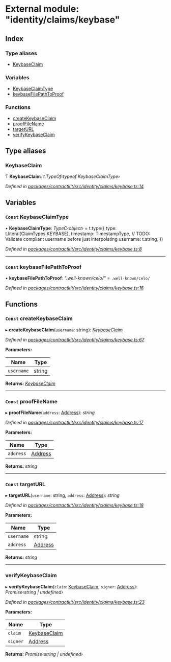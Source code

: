 # External module: "identity/claims/keybase"

## Index

### Type aliases

* [KeybaseClaim](_identity_claims_keybase_.md#keybaseclaim)

### Variables

* [KeybaseClaimType](_identity_claims_keybase_.md#const-keybaseclaimtype)
* [keybaseFilePathToProof](_identity_claims_keybase_.md#const-keybasefilepathtoproof)

### Functions

* [createKeybaseClaim](_identity_claims_keybase_.md#const-createkeybaseclaim)
* [proofFileName](_identity_claims_keybase_.md#const-prooffilename)
* [targetURL](_identity_claims_keybase_.md#const-targeturl)
* [verifyKeybaseClaim](_identity_claims_keybase_.md#verifykeybaseclaim)

## Type aliases

###  KeybaseClaim

Ƭ **KeybaseClaim**: *t.TypeOf‹typeof KeybaseClaimType›*

*Defined in [packages/contractkit/src/identity/claims/keybase.ts:14](https://github.com/celo-org/celo-monorepo/blob/master/packages/contractkit/src/identity/claims/keybase.ts#L14)*

## Variables

### `Const` KeybaseClaimType

• **KeybaseClaimType**: *TypeC‹object›* = t.type({
  type: t.literal(ClaimTypes.KEYBASE),
  timestamp: TimestampType,
  // TODO: Validate compliant username before just interpolating
  username: t.string,
})

*Defined in [packages/contractkit/src/identity/claims/keybase.ts:8](https://github.com/celo-org/celo-monorepo/blob/master/packages/contractkit/src/identity/claims/keybase.ts#L8)*

___

### `Const` keybaseFilePathToProof

• **keybaseFilePathToProof**: *".well-known/celo/"* = `.well-known/celo/`

*Defined in [packages/contractkit/src/identity/claims/keybase.ts:16](https://github.com/celo-org/celo-monorepo/blob/master/packages/contractkit/src/identity/claims/keybase.ts#L16)*

## Functions

### `Const` createKeybaseClaim

▸ **createKeybaseClaim**(`username`: string): *[KeybaseClaim](_identity_claims_keybase_.md#keybaseclaim)*

*Defined in [packages/contractkit/src/identity/claims/keybase.ts:67](https://github.com/celo-org/celo-monorepo/blob/master/packages/contractkit/src/identity/claims/keybase.ts#L67)*

**Parameters:**

Name | Type |
------ | ------ |
`username` | string |

**Returns:** *[KeybaseClaim](_identity_claims_keybase_.md#keybaseclaim)*

___

### `Const` proofFileName

▸ **proofFileName**(`address`: [Address](_base_.md#address)): *string*

*Defined in [packages/contractkit/src/identity/claims/keybase.ts:17](https://github.com/celo-org/celo-monorepo/blob/master/packages/contractkit/src/identity/claims/keybase.ts#L17)*

**Parameters:**

Name | Type |
------ | ------ |
`address` | [Address](_base_.md#address) |

**Returns:** *string*

___

### `Const` targetURL

▸ **targetURL**(`username`: string, `address`: [Address](_base_.md#address)): *string*

*Defined in [packages/contractkit/src/identity/claims/keybase.ts:18](https://github.com/celo-org/celo-monorepo/blob/master/packages/contractkit/src/identity/claims/keybase.ts#L18)*

**Parameters:**

Name | Type |
------ | ------ |
`username` | string |
`address` | [Address](_base_.md#address) |

**Returns:** *string*

___

###  verifyKeybaseClaim

▸ **verifyKeybaseClaim**(`claim`: [KeybaseClaim](_identity_claims_keybase_.md#keybaseclaim), `signer`: [Address](_base_.md#address)): *Promise‹string | undefined›*

*Defined in [packages/contractkit/src/identity/claims/keybase.ts:23](https://github.com/celo-org/celo-monorepo/blob/master/packages/contractkit/src/identity/claims/keybase.ts#L23)*

**Parameters:**

Name | Type |
------ | ------ |
`claim` | [KeybaseClaim](_identity_claims_keybase_.md#keybaseclaim) |
`signer` | [Address](_base_.md#address) |

**Returns:** *Promise‹string | undefined›*
